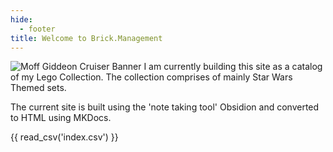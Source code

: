 ```yaml
---
hide:
  - footer
title: Welcome to Brick.Management
---
```


![Moff Giddeon Cruiser Banner](/Resources/moff_gideon_cruiser_banner.jpeg)
I am currently building this site as a catalog of my Lego Collection. The collection comprises of mainly Star Wars Themed sets.

The current site is built using the 'note taking tool' Obsidion and converted to HTML using MKDocs.

{{ read_csv('index.csv') }}